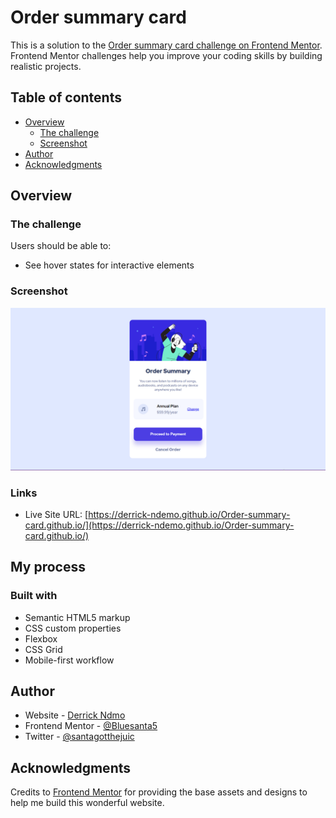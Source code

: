 # Order summary card

This is a solution to the [Order summary card challenge on Frontend Mentor](https://www.frontendmentor.io/challenges/order-summary-component-QlPmajDUj). Frontend Mentor challenges help you improve your coding skills by building realistic projects. 

## Table of contents

- [Overview](#overview)
  - [The challenge](#the-challenge)
  - [Screenshot](#screenshot)
- [Author](#author)
- [Acknowledgments](#acknowledgments)


## Overview

### The challenge

Users should be able to:

- See hover states for interactive elements

### Screenshot

![product_image](images/screenshot.png)


### Links

- Live Site URL: [https://derrick-ndemo.github.io/Order-summary-card.github.io/](https://derrick-ndemo.github.io/Order-summary-card.github.io/)

## My process

### Built with

- Semantic HTML5 markup
- CSS custom properties
- Flexbox
- CSS Grid
- Mobile-first workflow

## Author

- Website - [Derrick Ndmo](https://derrick-ndemo.github.io/Order-summary-card.github.io/)
- Frontend Mentor - [@Bluesanta5](https://www.frontendmentor.io/profile/Bluesanta5)
- Twitter - [@santagotthejuic](https://www.twitter.com/santagotthejuic)


## Acknowledgments

Credits to [Frontend Mentor](https://www.frontendmentor.io/challenges/order-summary-component-QlPmajDUj) for providing the base assets and designs to help me build this wonderful website.
